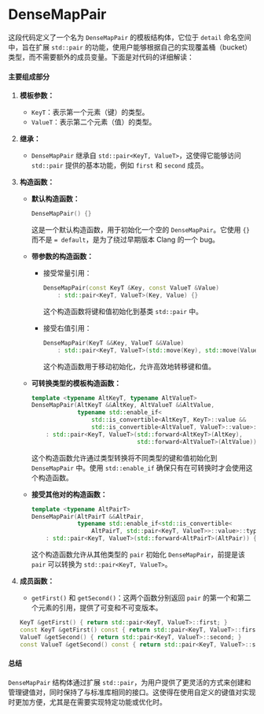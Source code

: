 # DenseMapPair

这段代码定义了一个名为 `DenseMapPair` 的模板结构体，它位于 `detail` 命名空间中，旨在扩展 `std::pair` 的功能，使用户能够根据自己的实现覆盖桶（bucket）类型，而不需要额外的成员变量。下面是对代码的详细解读：

#### 主要组成部分

1. **模板参数：**
   * `KeyT`：表示第一个元素（键）的类型。
   * `ValueT`：表示第二个元素（值）的类型。
2. **继承：**
   * `DenseMapPair` 继承自 `std::pair<KeyT, ValueT>`，这使得它能够访问 `std::pair` 提供的基本功能，例如 `first` 和 `second` 成员。
3. **构造函数：**
   *   **默认构造函数：**

       ```cpp
       DenseMapPair() {}
       ```

       这是一个默认构造函数，用于初始化一个空的 `DenseMapPair`。它使用 `{}` 而不是 `= default`，是为了绕过早期版本 Clang 的一个 bug。
   * **带参数的构造函数：**
     *   接受常量引用：

         ```cpp
         DenseMapPair(const KeyT &Key, const ValueT &Value)
             : std::pair<KeyT, ValueT>(Key, Value) {}
         ```

         这个构造函数将键和值初始化到基类 `std::pair` 中。
     *   接受右值引用：

         ```cpp
         DenseMapPair(KeyT &&Key, ValueT &&Value)
             : std::pair<KeyT, ValueT>(std::move(Key), std::move(Value)) {}
         ```

         这个构造函数用于移动初始化，允许高效地转移键和值。
   *   **可转换类型的模板构造函数：**

       ```cpp
       template <typename AltKeyT, typename AltValueT>
       DenseMapPair(AltKeyT &&AltKey, AltValueT &&AltValue,
                    typename std::enable_if<
                        std::is_convertible<AltKeyT, KeyT>::value &&
                        std::is_convertible<AltValueT, ValueT>::value>::type * = 0)
           : std::pair<KeyT, ValueT>(std::forward<AltKeyT>(AltKey),
                                     std::forward<AltValueT>(AltValue)) {}
       ```

       这个构造函数允许通过类型转换将不同类型的键和值初始化到 `DenseMapPair` 中。使用 `std::enable_if` 确保只有在可转换时才会使用这个构造函数。
   *   **接受其他对的构造函数：**

       ```cpp
       template <typename AltPairT>
       DenseMapPair(AltPairT &&AltPair,
                    typename std::enable_if<std::is_convertible<
                        AltPairT, std::pair<KeyT, ValueT>>::value>::type * = 0)
           : std::pair<KeyT, ValueT>(std::forward<AltPairT>(AltPair)) {}
       ```

       这个构造函数允许从其他类型的 `pair` 初始化 `DenseMapPair`，前提是该 `pair` 可以转换为 `std::pair<KeyT, ValueT>`。
4.  **成员函数：**

    * `getFirst()` 和 `getSecond()`：这两个函数分别返回 `pair` 的第一个和第二个元素的引用，提供了可变和不可变版本。

    ```cpp
    KeyT &getFirst() { return std::pair<KeyT, ValueT>::first; }
    const KeyT &getFirst() const { return std::pair<KeyT, ValueT>::first; }
    ValueT &getSecond() { return std::pair<KeyT, ValueT>::second; }
    const ValueT &getSecond() const { return std::pair<KeyT, ValueT>::second; }
    ```

#### 总结

`DenseMapPair` 结构体通过扩展 `std::pair`，为用户提供了更灵活的方式来创建和管理键值对，同时保持了与标准库相同的接口。这使得在使用自定义的键值对实现时更加方便，尤其是在需要实现特定功能或优化时。
